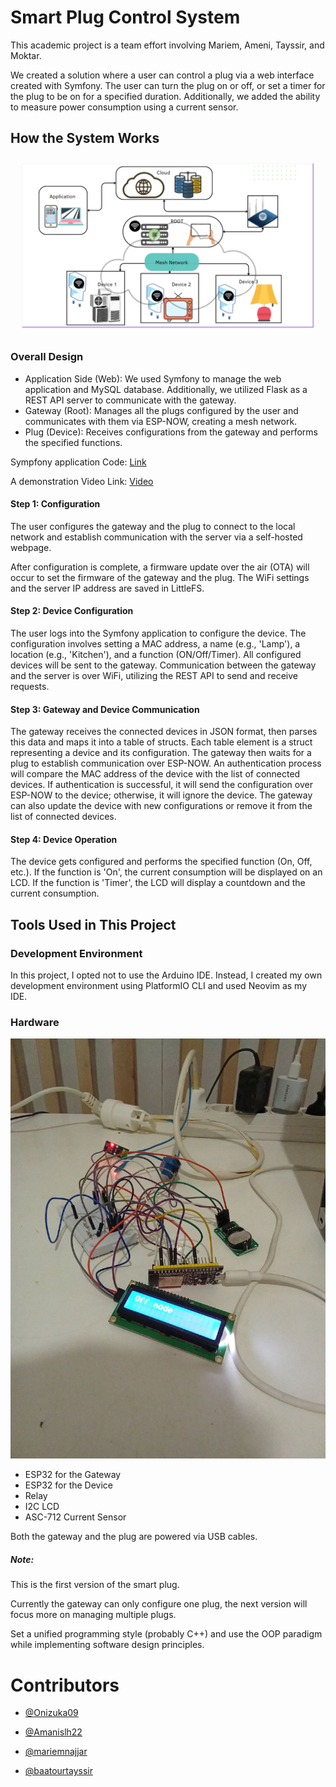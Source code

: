 # Smart Plug Control System
This academic project is a team effort involving Mariem, Ameni, Tayssir, and Moktar.

We created a solution where a user can control a plug via a web interface created with Symfony. The user can turn the plug on or off, or set a timer for the plug to be on for a specified duration. Additionally, we added the ability to measure power consumption using a current sensor.

## How the System Works
![image](./Docs/SmartPlugAch.png)

### Overall Design
- Application Side (Web): We used Symfony to manage the web application and MySQL database. Additionally, we utilized Flask as a REST API server to communicate with the gateway.
- Gateway (Root): Manages all the plugs configured by the user and communicates with them via ESP-NOW, creating a mesh network.
- Plug (Device): Receives configurations from the gateway and performs the specified functions.

Sympfony application Code: [Link](https://github.com/baatourtayssir/project_architecture)

A demonstration Video Link: [Video](https://drive.google.com/file/d/1TJcWJvaX6eDexHLpk7FHz62CD4a1cyaN/view) 

####  Step 1: Configuration
The user configures the gateway and the plug to connect to the local network and establish communication with the server via a self-hosted webpage.

After configuration is complete, a firmware update over the air (OTA) will occur to set the firmware of the gateway and the plug. The WiFi settings and the server IP address are saved in LittleFS.

#### Step 2: Device Configuration
The user logs into the Symfony application to configure the device. The configuration involves setting a MAC address, a name (e.g., 'Lamp'), a location (e.g., 'Kitchen'), and a function (ON/Off/Timer). All configured devices will be sent to the gateway. Communication between the gateway and the server is over WiFi, utilizing the REST API to send and receive requests.

#### Step 3: Gateway and Device Communication
The gateway receives the connected devices in JSON format, then parses this data and maps it into a table of structs. Each table element is a struct representing a device and its configuration. The gateway then waits for a plug to establish communication over ESP-NOW. An authentication process will compare the MAC address of the device with the list of connected devices. If authentication is successful, it will send the configuration over ESP-NOW to the device; otherwise, it will ignore the device. The gateway can also update the device with new configurations or remove it from the list of connected devices.

#### Step 4: Device Operation
The device gets configured and performs the specified function (On, Off, etc.). If the function is 'On', the current consumption will be displayed on an LCD. If the function is 'Timer', the LCD will display a countdown and the current consumption.
## Tools Used in This Project
### Development Environment
In this project, I opted not to use the Arduino IDE. Instead, I created my own development environment using PlatformIO CLI and used Neovim as my IDE.

### Hardware

![image](./Docs/Smart_plug.png)


- ESP32 for the Gateway
- ESP32 for the Device
- Relay
- I2C LCD
- ASC-712 Current Sensor

Both the gateway and the plug are powered via USB cables.

#####  Note: 
This is the first version of the smart plug.

Currently the gateway can only configure one plug, the next version will focus more on managing multiple plugs. 

Set a unified programming style (probably C++) and use the OOP paradigm while implementing software design principles.

# Contributors
- [@Onizuka09]()

- [@Amanislh22]() 

- [@mariemnajjar]() 

- [@baatourtayssir]()


